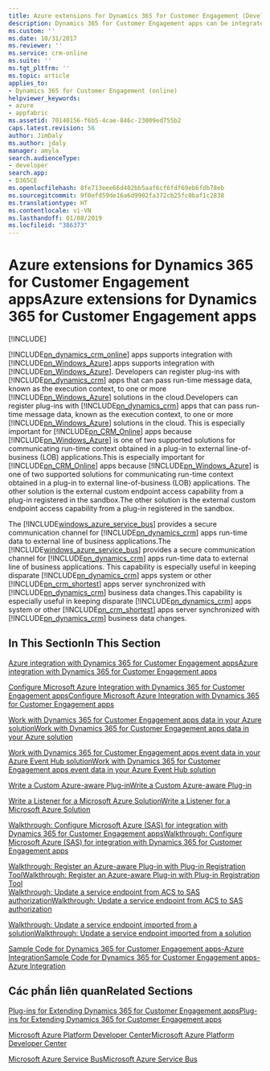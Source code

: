 ```yaml
---
title: Azure extensions for Dynamics 365 for Customer Engagement (Developer Guide for Dynamics 365 for Customer Engagement apps)| MicrosoftDocs
description: Dynamics 365 for Customer Engagement apps can be integrated with Microsoft Azure. Developers can register plug-ins with Dynamics 365 for Customer Engagement apps that can pass run-time message data, to one or more Microsoft Azure solutions in the cloud.
ms.custom: ''
ms.date: 10/31/2017
ms.reviewer: ''
ms.service: crm-online
ms.suite: ''
ms.tgt_pltfrm: ''
ms.topic: article
applies_to:
- Dynamics 365 for Customer Engagement (online)
helpviewer_keywords:
- azure
- appfabric
ms.assetid: 70140156-f6b5-4cae-846c-23009ed755b2
caps.latest.revision: 56
author: JimDaly
ms.author: jdaly
manager: amyla
search.audienceType:
- developer
search.app:
- D365CE
ms.openlocfilehash: 8fe713eee66d402bb5aaf6cf6fdf69eb6fdb78eb
ms.sourcegitcommit: 9f0efd59de16a6d9902fa372cb25fc0baf1c2838
ms.translationtype: HT
ms.contentlocale: vi-VN
ms.lasthandoff: 01/08/2019
ms.locfileid: "386373"
---
```

# <a name="azure-extensions-for-dynamics-365-for-customer-engagement-apps"></a><span data-ttu-id="f9f28-104">Azure extensions for Dynamics 365 for Customer Engagement apps</span><span class="sxs-lookup"><span data-stu-id="f9f28-104">Azure extensions for Dynamics 365 for Customer Engagement apps</span></span>

[!INCLUDE[](../includes/cc_applies_to_update_9_0_0.md)]

[!INCLUDE[pn_dynamics_crm_online](../includes/pn-dynamics-crm-online.md)] <span data-ttu-id="f9f28-105">apps supports integration with [!INCLUDE[pn_Windows_Azure](../includes/pn-windows-azure.md)].</span><span class="sxs-lookup"><span data-stu-id="f9f28-105">apps supports integration with [!INCLUDE[pn_Windows_Azure](../includes/pn-windows-azure.md)].</span></span> <span data-ttu-id="f9f28-106">Developers can register plug-ins with [!INCLUDE[pn_dynamics_crm](../includes/pn-dynamics-crm.md)] apps that can pass run-time message data, known as the execution context, to one or more [!INCLUDE[pn_Windows_Azure](../includes/pn-windows-azure.md)] solutions in the cloud.</span><span class="sxs-lookup"><span data-stu-id="f9f28-106">Developers can register plug-ins with [!INCLUDE[pn_dynamics_crm](../includes/pn-dynamics-crm.md)] apps that can pass run-time message data, known as the execution context, to one or more [!INCLUDE[pn_Windows_Azure](../includes/pn-windows-azure.md)] solutions in the cloud.</span></span> <span data-ttu-id="f9f28-107">This is especially important for [!INCLUDE[pn_CRM_Online](../includes/pn-crm-online.md)] apps because [!INCLUDE[pn_Windows_Azure](../includes/pn-windows-azure.md)] is one of two supported solutions for communicating run-time context obtained in a plug-in to external line-of-business (LOB) applications.</span><span class="sxs-lookup"><span data-stu-id="f9f28-107">This is especially important for [!INCLUDE[pn_CRM_Online](../includes/pn-crm-online.md)] apps because [!INCLUDE[pn_Windows_Azure](../includes/pn-windows-azure.md)] is one of two supported solutions for communicating run-time context obtained in a plug-in to external line-of-business (LOB) applications.</span></span> <span data-ttu-id="f9f28-108">The other solution is the external custom endpoint access capability from a plug-in registered in the sandbox.</span><span class="sxs-lookup"><span data-stu-id="f9f28-108">The other solution is the external custom endpoint access capability from a plug-in registered in the sandbox.</span></span>  
  
 <span data-ttu-id="f9f28-109">The [!INCLUDE[windows_azure_service_bus](../includes/windows-azure-service-bus.md)] provides a secure communication channel for [!INCLUDE[pn_dynamics_crm](../includes/pn-dynamics-crm.md)] apps run-time data to external line of business applications.</span><span class="sxs-lookup"><span data-stu-id="f9f28-109">The [!INCLUDE[windows_azure_service_bus](../includes/windows-azure-service-bus.md)] provides a secure communication channel for [!INCLUDE[pn_dynamics_crm](../includes/pn-dynamics-crm.md)] apps run-time data to external line of business applications.</span></span> <span data-ttu-id="f9f28-110">This capability is especially useful in keeping disparate [!INCLUDE[pn_dynamics_crm](../includes/pn-dynamics-crm.md)] apps system or other [!INCLUDE[pn_crm_shortest](../includes/pn-crm-shortest.md)] apps server synchronized with [!INCLUDE[pn_dynamics_crm](../includes/pn-dynamics-crm.md)] business data changes.</span><span class="sxs-lookup"><span data-stu-id="f9f28-110">This capability is especially useful in keeping disparate [!INCLUDE[pn_dynamics_crm](../includes/pn-dynamics-crm.md)] apps system or other [!INCLUDE[pn_crm_shortest](../includes/pn-crm-shortest.md)] apps server synchronized with [!INCLUDE[pn_dynamics_crm](../includes/pn-dynamics-crm.md)] business data changes.</span></span>  
  
## <a name="in-this-section"></a><span data-ttu-id="f9f28-111">In This Section</span><span class="sxs-lookup"><span data-stu-id="f9f28-111">In This Section</span></span>  
 [<span data-ttu-id="f9f28-112">Azure integration with Dynamics 365 for Customer Engagement apps</span><span class="sxs-lookup"><span data-stu-id="f9f28-112">Azure integration with Dynamics 365 for Customer Engagement apps</span></span>](azure-integration.md)  
  
 [<span data-ttu-id="f9f28-113">Configure Microsoft Azure Integration with Dynamics 365 for Customer Engagement apps</span><span class="sxs-lookup"><span data-stu-id="f9f28-113">Configure Microsoft Azure Integration with Dynamics 365 for Customer Engagement apps</span></span>](configure-azure-integration.md)  
  
 [<span data-ttu-id="f9f28-114">Work with Dynamics 365 for Customer Engagement apps data in your Azure solution</span><span class="sxs-lookup"><span data-stu-id="f9f28-114">Work with Dynamics 365 for Customer Engagement apps data in your Azure solution</span></span>](work-data-azure-solution.md)  
  
 [<span data-ttu-id="f9f28-115">Work with Dynamics 365 for Customer Engagement apps event data in your Azure Event Hub solution</span><span class="sxs-lookup"><span data-stu-id="f9f28-115">Work with Dynamics 365 for Customer Engagement apps event data in your Azure Event Hub solution</span></span>](work-event-data-azure-event-hub-solution.md)  
  
 [<span data-ttu-id="f9f28-116">Write a Custom Azure-aware Plug-in</span><span class="sxs-lookup"><span data-stu-id="f9f28-116">Write a Custom Azure-aware Plug-in</span></span>](write-custom-azure-aware-plugin.md)  
  
 [<span data-ttu-id="f9f28-117">Write a Listener for a Microsoft Azure Solution</span><span class="sxs-lookup"><span data-stu-id="f9f28-117">Write a Listener for a Microsoft Azure Solution</span></span>](write-listener-application-azure-solution.md)  
  
 [<span data-ttu-id="f9f28-118">Walkthrough: Configure Microsoft Azure (SAS) for integration with Dynamics 365 for Customer Engagement apps</span><span class="sxs-lookup"><span data-stu-id="f9f28-118">Walkthrough: Configure Microsoft Azure (SAS) for integration with Dynamics 365 for Customer Engagement apps</span></span>](walkthrough-configure-azure-sas-integration.md)  
  
 [<span data-ttu-id="f9f28-119">Walkthrough: Register an Azure-aware Plug-in with Plug-in Registration Tool</span><span class="sxs-lookup"><span data-stu-id="f9f28-119">Walkthrough: Register an Azure-aware Plug-in with Plug-in Registration Tool</span></span>](walkthrough-register-azure-aware-plug-in-using-plug-in-registration-tool.md)  
 [<span data-ttu-id="f9f28-120">Walkthrough: Update a service endpoint from ACS to SAS authorization</span><span class="sxs-lookup"><span data-stu-id="f9f28-120">Walkthrough: Update a service endpoint from ACS to SAS authorization</span></span>](walkthrough-update-service-endpoint-acs-sas-authorization.md)  
  
 [<span data-ttu-id="f9f28-121">Walkthrough: Update a service endpoint imported from a solution</span><span class="sxs-lookup"><span data-stu-id="f9f28-121">Walkthrough: Update a service endpoint imported from a solution</span></span>](walkthrough-update-service-endpoint-imported-solution.md)  
  
 [<span data-ttu-id="f9f28-122">Sample Code for Dynamics 365 for Customer Engagement apps-Azure Integration</span><span class="sxs-lookup"><span data-stu-id="f9f28-122">Sample Code for Dynamics 365 for Customer Engagement apps-Azure Integration</span></span>](sample-code-azure-integration.md)  
  
## <a name="related-sections"></a><span data-ttu-id="f9f28-123">Các phần liên quan</span><span class="sxs-lookup"><span data-stu-id="f9f28-123">Related Sections</span></span>  
 [<span data-ttu-id="f9f28-124">Plug-ins for Extending Dynamics 365 for Customer Engagement apps</span><span class="sxs-lookup"><span data-stu-id="f9f28-124">Plug-ins for Extending Dynamics 365 for Customer Engagement apps</span></span>](write-plugin-extend-business-processes.md)  
  
 [<span data-ttu-id="f9f28-125">Microsoft Azure Platform Developer Center</span><span class="sxs-lookup"><span data-stu-id="f9f28-125">Microsoft Azure Platform Developer Center</span></span>](https://msdn.microsoft.com/azure/default.aspx)  
  
 [<span data-ttu-id="f9f28-126">Microsoft Azure Service Bus</span><span class="sxs-lookup"><span data-stu-id="f9f28-126">Microsoft Azure Service Bus</span></span>](http://www.windowsazure.com/develop/net/fundamentals/hybrid-solutions/)
